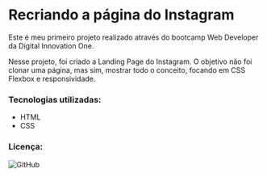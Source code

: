 # Recriando a página do Instagram

Este é meu primeiro projeto realizado através do bootcamp Web Developer da Digital Innovation One.

Nesse projeto, foi criado a Landing Page do Instagram. O objetivo não foi clonar uma página, mas sim, mostrar todo o conceito, focando em CSS Flexbox e responsividade.

### Tecnologias utilizadas:
- HTML
- CSS

###  Licença:
![GitHub](https://img.shields.io/github/license/juniormacedo91/clone-instagram)
